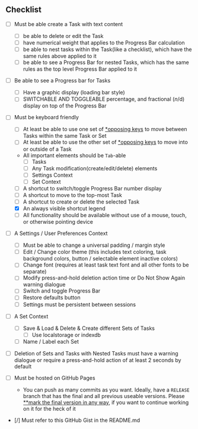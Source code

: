 ## Checklist

- [ ] Must be able create a Task with text content
  - [ ] be able to delete or edit the Task  
  - [ ] have numerical weight that applies to the Progress Bar calculation
  - [ ] be able to nest tasks within the Task(like a checklist), which have the same rules above applied 
  to it
  - [ ] be able to see a Progress Bar for nested Tasks, which has the same rules as the top level Progress Bar applied to it

- [ ] Be able to see a Progress bar for Tasks
  - [ ] Have a graphic display (loading bar style)  
  - [ ] SWITCHABLE AND TOGGLEABLE percentage, and fractional ($n/$d) display on top of the Progress Bar

- [ ] Must be keyboard friendly  
  - [ ] At least be able to use one set of [\*opposing keys](#footer) to move between Tasks within the same Task or Set
  - [ ] At least be able to use the other set of [\*opposing keys](#footer) to move into or outside of a Task
  - All important elements should be `Tab`-able
    - [ ] Tasks
    - [ ] Any Task modification(create/edit/delete) elements
    - [ ] Settings Context
    - [ ] Set Context
  - [ ] A shortcut to switch/toggle Progress Bar number display
  - [ ] A shortcut to move to the top-most Task
  - [ ] A shortcut to create or delete the selected Task
  - [x] An always visible shortcut legend
  - [ ] All functionality should be available without use of a mouse, touch, or otherwise pointing device

- [ ] A Settings / User Preferences Context
  - [ ] Must be able to change a universal padding / margin style
  - [ ] Edit / Change color theme (this includes text coloring, task background colors, button / selectable element inactive colors)
  - [ ] Change font (requires at least task text font and all other fonts to be separate)
  - [ ] Modify press-and-hold deletion action time or Do Not Show Again warning dialogue
  - [ ] Switch and toggle Progress Bar 
  - [ ] Restore defaults button
  - [ ] Settings must be persistent between sessions

- [ ] A Set Context
  - [ ] Save & Load & Delete & Create different Sets of Tasks
    - [ ] Use localstorage or indexdb
  - [ ] Name / Label each Set

- [ ] Deletion of Sets and Tasks with Nested Tasks must have a warning dialogue or require a press-and-hold action of at least 2 seconds by default

- [ ] Must be hosted on GitHub Pages  
  - You can push as many commits as you want. Ideally, have a `RELEASE` branch that has the final and all previous useable versions. Please [\*\*mark the final version in any way](#footer), if you want to continue working on it for the heck of it
- [/] Must refer to this GitHub Gist in the README.md 